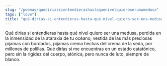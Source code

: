 ```yaml
---
slug: "/poemas/quediriassientendierashastaquenivelquieroserunamedusa"
tags: ["love"]
title: "qué-dirías-si-entendieras-hasta-qué-nivel-quiero-ser-una-medusa"
---
```

Qué dirías si entendieras hasta qué nivel quiero ser una medusa, perdida en la inmensidad de la ataraxia de tu océano, vestida de las más preciosas pijamas con bordados, pijamas crema hechas del crema de la seda, por millones de polillas. Qué dirías si me encuentras en un estado catatónico, pero sin la rigidez del cuerpo, atónica, pero nunca de luto, siempre de blanco.